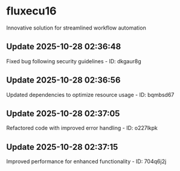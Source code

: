 # fluxecu16
Innovative solution for streamlined workflow automation

## Update 2025-10-28 02:36:48
Fixed bug following security guidelines - ID: dkgaur8g


## Update 2025-10-28 02:36:56
Updated dependencies to optimize resource usage - ID: bqmbsd67


## Update 2025-10-28 02:37:05
Refactored code with improved error handling - ID: o227lkpk


## Update 2025-10-28 02:37:15
Improved performance for enhanced functionality - ID: 704q6j2j

